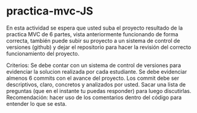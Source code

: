 # practica-mvc-JS

En esta actividad se espera que usted suba el proyecto resultado de la practica MVC de 6 partes, vista anteriormente funcionando de forma correcta, también puede subir su proyecto a un sistema de control de versiones (github) y dejar el repositorio para hacer la revisión del correcto funcionamiento del proyecto.



Criterios: 
Se debe contar con un sistema de control de versiones para evidenciar la solucion realizada por cada estudiante.
Se debe evidenciar almenos 6 commits con el avance del proyecto.
Los commit debe ser descriptivos, claro, concretos y analizados por usted. 
Sacar una lista de preguntas (que en el instante tu puedas responder) para luego discutirlas.
Recomendación: hacer uso de los comentarios dentro del código para entender lo que se esta.
